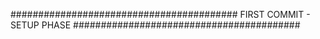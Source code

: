 #########################################
FIRST COMMIT - SETUP PHASE
#########################################
